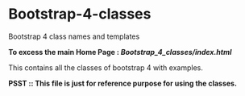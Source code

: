 # Bootstrap-4-classes
Bootstrap 4 class names and templates


<b>To excess the main Home Page : <em>Bootstrap_4_classes/index.html </em> </b>

This contains all the classes of bootstrap 4 with examples.

<strong>PSST :: This file is just for reference purpose for using the classes.</strong>
